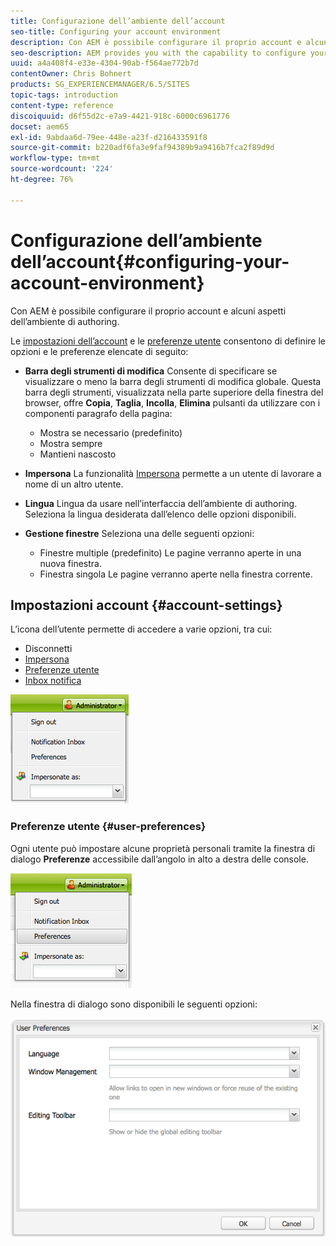 ```yaml
---
title: Configurazione dell’ambiente dell’account
seo-title: Configuring your account environment
description: Con AEM è possibile configurare il proprio account e alcuni aspetti dell’ambiente di authoring.
seo-description: AEM provides you with the capability to configure your account and certain aspects of the author environment.
uuid: a4a408f4-e33e-4304-90ab-f564ae772b7d
contentOwner: Chris Bohnert
products: SG_EXPERIENCEMANAGER/6.5/SITES
topic-tags: introduction
content-type: reference
discoiquuid: d6f55d2c-e7a9-4421-918c-6000c6961776
docset: aem65
exl-id: 9abdaa6d-79ee-448e-a23f-d216433591f8
source-git-commit: b220adf6fa3e9faf94389b9a9416b7fca2f89d9d
workflow-type: tm+mt
source-wordcount: '224'
ht-degree: 76%

---
```


# Configurazione dell’ambiente dell’account{#configuring-your-account-environment}

Con AEM è possibile configurare il proprio account e alcuni aspetti dell’ambiente di authoring.

Le [impostazioni dell’account](#account-settings) e le [preferenze utente](#user-preferences) consentono di definire le opzioni e le preferenze elencate di seguito:

* **Barra degli strumenti di modifica** Consente di specificare se visualizzare o meno la barra degli strumenti di modifica globale. Questa barra degli strumenti, visualizzata nella parte superiore della finestra del browser, offre 
**Copia**, **Taglia**, **Incolla**, **Elimina** pulsanti da utilizzare con i componenti paragrafo della pagina:

   * Mostra se necessario (predefinito)
   * Mostra sempre
   * Mantieni nascosto

* **Impersona** La funzionalità [Impersona](/help/sites-administering/security.md#impersonating-another-user) permette a un utente di lavorare a nome di un altro utente.

* **Lingua**
Lingua da usare nell’interfaccia dell’ambiente di authoring. Seleziona la lingua desiderata dall’elenco delle opzioni disponibili.

* **Gestione finestre** Seleziona una delle seguenti opzioni:

   * Finestre multiple (predefinito) Le pagine verranno aperte in una nuova finestra.
   * Finestra singola Le pagine verranno aperte nella finestra corrente.

## Impostazioni account {#account-settings}

L’icona dell’utente permette di accedere a varie opzioni, tra cui:

* Disconnetti
* [Impersona](/help/sites-administering/security.md#impersonating-another-user)
* [Preferenze utente](#user-preferences)
* [Inbox notifica](/help/sites-classic-ui-authoring/author-env-inbox.md)

![chlimage_1-122](assets/chlimage_1-122.png)

### Preferenze utente {#user-preferences}

Ogni utente può impostare alcune proprietà personali tramite la finestra di dialogo **Preferenze** accessibile dall’angolo in alto a destra delle console.

![screen_shot_2012-02-08at105033am](assets/screen_shot_2012-02-08at105033am.png)

Nella finestra di dialogo sono disponibili le seguenti opzioni:

![chlimage_1-123](assets/chlimage_1-123.png)
